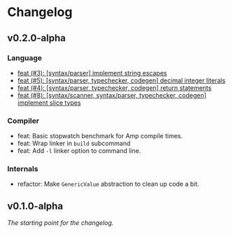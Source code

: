 # Changelog

## v0.2.0-alpha

### Language
- [feat (#3): [syntax/parser] implement string escapes](https://github.com/amp-lang/amp/issues/3)
- [feat (#5): [syntax/parser, typechecker, codegen] decimal integer literals](https://github.com/amp-lang/amp/issues/5)
- [feat (#4): [syntax/parser, typechecker, codegen] return statements](https://github.com/amp-lang/amp/issues/4)
- [feat (#8): [syntax/scanner, syntax/parser, typechecker, codegen] implement slice types](https://github.com/amp-lang/amp/issues/8)

### Compiler
- feat: Basic stopwatch benchmark for Amp compile times.
- feat: Wrap linker in `build` subcommand
- feat: Add `-l` linker option to command line.

### Internals
- refactor: Make `GenericValue` abstraction to clean up code a bit.

## v0.1.0-alpha
*The starting point for the changelog.*